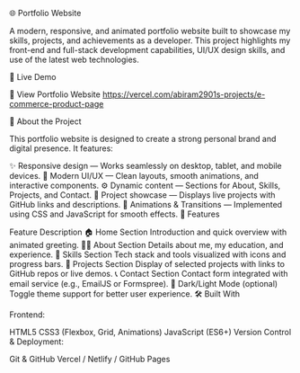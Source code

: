 🌐 Portfolio Website

A modern, responsive, and animated portfolio website built to showcase my skills, projects, and achievements as a developer. This project highlights my front-end and full-stack development capabilities, UI/UX design skills, and use of the latest web technologies.

🚀 Live Demo

🔗 View Portfolio Website https://vercel.com/abiram2901s-projects/e-commerce-product-page

🧠 About the Project

This portfolio website is designed to create a strong personal brand and digital presence. It features:

✨ Responsive design — Works seamlessly on desktop, tablet, and mobile devices.
🎨 Modern UI/UX — Clean layouts, smooth animations, and interactive components.
⚙️ Dynamic content — Sections for About, Skills, Projects, and Contact.
💼 Project showcase — Displays live projects with GitHub links and descriptions.
🌈 Animations & Transitions — Implemented using CSS and JavaScript for smooth effects.
🧩 Features

Feature	Description
🏠 Home Section	Introduction and quick overview with animated greeting.
👨‍💻 About Section	Details about me, my education, and experience.
🧠 Skills Section	Tech stack and tools visualized with icons and progress bars.
💼 Projects Section	Display of selected projects with links to GitHub repos or live demos.
📞 Contact Section	Contact form integrated with email service (e.g., EmailJS or Formspree).
🌙 Dark/Light Mode (optional)	Toggle theme support for better user experience.
🛠️ Built With

Frontend:

HTML5
CSS3 (Flexbox, Grid, Animations)
JavaScript (ES6+)
Version Control & Deployment:

Git & GitHub
Vercel / Netlify / GitHub Pages
